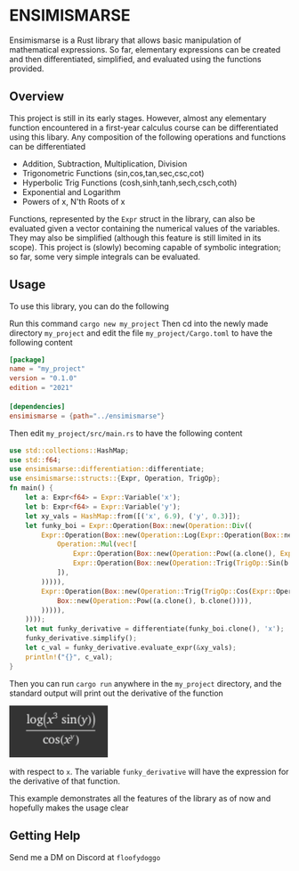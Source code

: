 # ENSIMISMARSE

Ensimismarse is a Rust library that allows basic manipulation of mathematical expressions. So far, elementary expressions can be created and then differentiated, simplified, and evaluated using the functions provided.

## Overview

This project is still in its early stages. However, almost any elementary function encountered in a first-year calculus course can be differentiated using this libary. Any composition of the following operations and functions can be differentiated

- Addition, Subtraction, Multiplication, Division
- Trigonometric Functions (sin,cos,tan,sec,csc,cot)
- Hyperbolic Trig Functions (cosh,sinh,tanh,sech,csch,coth)
- Exponential and Logarithm
- Powers of x, N'th Roots of x

Functions, represented by the <code>Expr</code> struct in the library, can also be evaluated given a vector containing the numerical values of the variables. They may also be simplified (although this feature is still limited in its scope).
This project is (slowly) becoming capable of symbolic integration; so far, some very simple integrals can be evaluated.

## Usage

To use this library, you can do the following

Run this command `cargo new my_project`
Then cd into the newly made directory `my_project` and edit the file `my_project/Cargo.toml` to have the following content

```toml
[package]
name = "my_project"
version = "0.1.0"
edition = "2021"

[dependencies]
ensimismarse = {path="../ensimismarse"}
```

Then edit `my_project/src/main.rs` to have the following content

```rust
use std::collections::HashMap;
use std::f64;
use ensimismarse::differentiation::differentiate;
use ensimismarse::structs::{Expr, Operation, TrigOp};
fn main() {
    let a: Expr<f64> = Expr::Variable('x');
    let b: Expr<f64> = Expr::Variable('y');
    let xy_vals = HashMap::from([('x', 6.9), ('y', 0.3)]);
    let funky_boi = Expr::Operation(Box::new(Operation::Div((
        Expr::Operation(Box::new(Operation::Log(Expr::Operation(Box::new(
            Operation::Mul(vec![
                Expr::Operation(Box::new(Operation::Pow((a.clone(), Expr::Constant(3.0))))),
                Expr::Operation(Box::new(Operation::Trig(TrigOp::Sin(b.clone())))),
            ]),
        ))))),
        Expr::Operation(Box::new(Operation::Trig(TrigOp::Cos(Expr::Operation(
            Box::new(Operation::Pow((a.clone(), b.clone()))),
        ))))),
    ))));
    let mut funky_derivative = differentiate(funky_boi.clone(), 'x');
    funky_derivative.simplify();
    let c_val = funky_derivative.evaluate_expr(&xy_vals);
    println!("{}", c_val);
}
```

Then you can run `cargo run` anywhere in the `my_project` directory, and the standard output will print out the derivative of the function

![log(x^3sin(y))/cos(x^y)](example_function1.png "Function")

with respect to `x`. The variable `funky_derivative` will have the expression for the derivative of that function.

This example demonstrates all the features of the library as of now and hopefully makes the usage clear

## Getting Help

Send me a DM on Discord at <code>floofydoggo</code>
